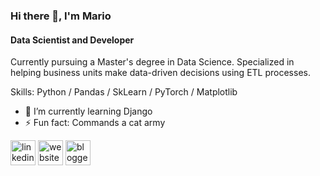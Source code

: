 ### Hi there 👋, I'm Mario
#### Data Scientist and Developer


Currently pursuing a Master's degree in Data Science. Specialized in helping business units make data-driven decisions using ETL processes.

Skills: Python / Pandas / SkLearn / PyTorch / Matplotlib

- 🌱 I’m currently learning Django 
- ⚡ Fun fact: Commands a cat army 


[<img src='https://cdn.jsdelivr.net/npm/simple-icons@3.0.1/icons/linkedin.svg' alt='linkedin' height='40'>](https://www.linkedin.com/in/mario-calpena/)  [<img src='https://cdn.jsdelivr.net/npm/simple-icons@3.0.1/icons/icloud.svg' alt='website' height='40'>](https://multivacs.com)  [<img src='https://cdn.jsdelivr.net/npm/simple-icons@3.0.1/icons/blogger.svg' alt='blogger' height='40'>](https://blog.multivacs.com)  



<!--
**multivacs/multivacs** is a ✨ _special_ ✨ repository because its `README.md` (this file) appears on your GitHub profile.

Here are some ideas to get you started:

- 🔭 I’m currently working on ...
- 🌱 I’m currently learning ...
- 👯 I’m looking to collaborate on ...
- 🤔 I’m looking for help with ...
- 💬 Ask me about ...
- 📫 How to reach me: ...
- 😄 Pronouns: ...
- ⚡ Fun fact: ...
-->
